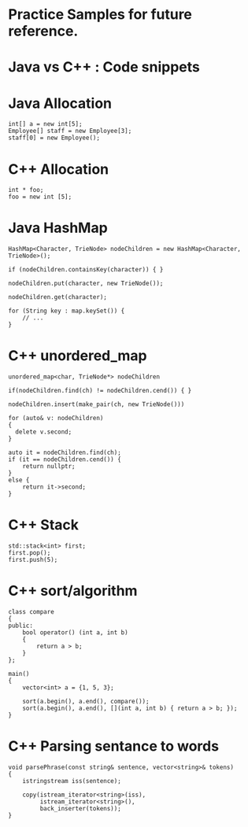 # Practice Samples for future reference. 

# Java vs C++ : Code snippets

# Java Allocation
```
int[] a = new int[5];
Employee[] staff = new Employee[3];
staff[0] = new Employee();
```

# C++ Allocation
```
int * foo;
foo = new int [5];
```

# Java HashMap
```
HashMap<Character, TrieNode> nodeChildren = new HashMap<Character, TrieNode>();

if (nodeChildren.containsKey(character)) { } 

nodeChildren.put(character, new TrieNode());

nodeChildren.get(character);

for (String key : map.keySet()) {
    // ...
}
```

# C++ unordered_map
```
unordered_map<char, TrieNode*> nodeChildren

if(nodeChildren.find(ch) != nodeChildren.cend()) { }

nodeChildren.insert(make_pair(ch, new TrieNode()))

for (auto& v: nodeChildren)
{
  delete v.second;
}

auto it = nodeChildren.find(ch);
if (it == nodeChildren.cend()) {
    return nullptr;
}
else {
    return it->second;
}
```
# C++ Stack

```
std::stack<int> first;
first.pop();
first.push(5);
```

# C++ sort/algorithm

```
class compare
{
public:
    bool operator() (int a, int b)
    {
        return a > b;
    }
};

main()
{
    vector<int> a = {1, 5, 3};
    
    sort(a.begin(), a.end(), compare());
    sort(a.begin(), a.end(), [](int a, int b) { return a > b; });
}
```

# C++ Parsing sentance to words

```
void parsePhrase(const string& sentence, vector<string>& tokens)
{
    istringstream iss(sentence);

    copy(istream_iterator<string>(iss),
         istream_iterator<string>(),
         back_inserter(tokens));
}
```
